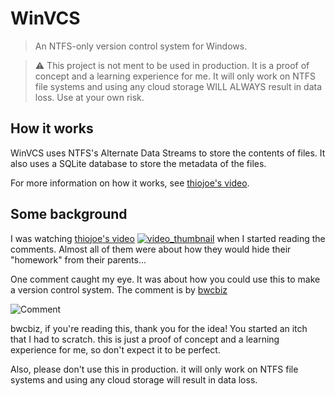 # WinVCS
> An NTFS-only version control system for Windows.

>⚠️ This project is not ment to be used in production. It is a proof of concept and a learning experience for me.
> It will only work on NTFS file systems and using any cloud storage WILL ALWAYS result in data loss.
> Use at your own risk.

## How it works
WinVCS uses NTFS's Alternate Data Streams to store the contents of files. It also uses a SQLite database to store the metadata of the files.

For more information on how it works, see [thiojoe's video](https://www.youtube.com/watch?v=3BWTo87oCw).

## Some background
I was watching [thiojoe's video](thiojoe_video)
[![video_thumbnail](https://img.youtube.com/vi/3BWTo87oCwc/maxresdefault.jpg)](thiojoe_video)
when I started reading the comments.
Almost all of them were about how they would hide their "homework" from their parents...

One comment caught my eye. It was about how you could use this to make a version control system.
The comment is by [bwcbiz](https://www.youtube.com/channel/UC3reNJYPnhx5U2PcFz-v_VQ)

![Comment](https://i.imgur.com/exq5dal.png)

bwcbiz, if you're reading this, thank you for the idea! You started an itch that I had to scratch.
this is just a proof of concept and a learning experience for me, so don't expect it to be perfect.

Also, please don't use this in production. it will only work on NTFS file systems and using any cloud storage will result in data loss.

<!-- Variables -->

[thiojoe_video]: https://www.youtube.com/watch?v=3BWTo87oCwc